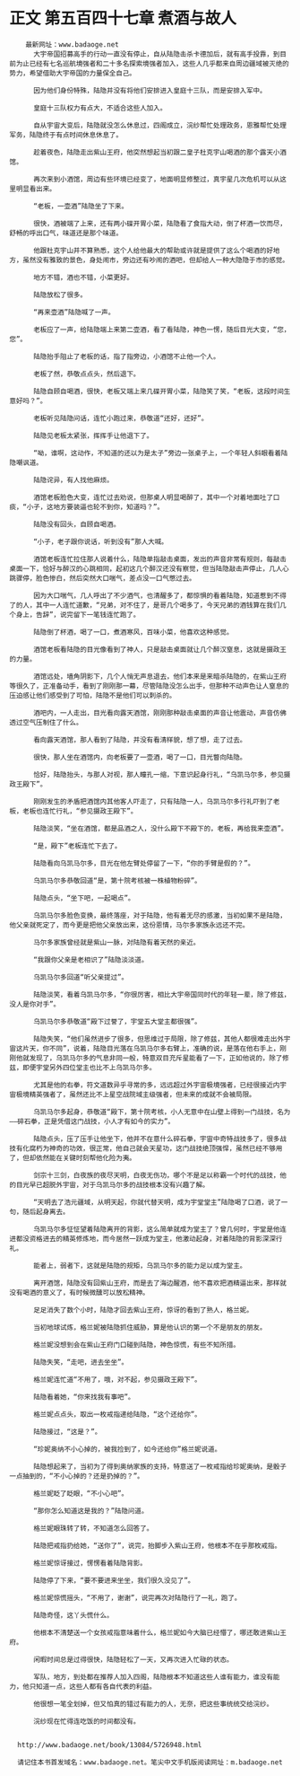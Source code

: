 # 正文 第五百四十七章 煮酒与故人
        最新网址：www.badaoge.net
          大宇帝国招募高手的行动一直没有停止，自从陆隐击杀卡德加后，就有高手投靠，到目前为止已经有七名巡航境强者和二十多名探索境强者加入，这些人几乎都来自周边疆域被灭绝的势力，希望借助大宇帝国的力量保全自己。
      
          因为他们身份特殊，陆隐并没有将他们安排进入皇庭十三队，而是安排入军中。
      
          皇庭十三队权力有点大，不适合这些人加入。
      
          自从宇宙大变后，陆隐就没怎么休息过，四阁成立，浣纱帮忙处理政务，恩雅帮忙处理军务，陆隐终于有点时间休息休息了。
      
          趁着夜色，陆隐走出紫山王府，他突然想起当初跟二皇子杜克宇山喝酒的那个露天小酒馆。
      
          再次来到小酒馆，周边有些环境已经变了，地面明显修整过，真宇星几次危机可以从这里明显看出来。
      
          “老板，一壶酒”陆隐坐了下来。
      
          很快，酒被端了上来，还有两小碟开胃小菜，陆隐看了食指大动，倒了杯酒一饮而尽，舒畅的呼出口气，味道还是那个味道。
      
          他跟杜克宇山并不算熟悉，这个人给他最大的帮助或许就是提供了这么个喝酒的好地方，虽然没有雅致的景色，身处闹市，旁边还有吵闹的酒吧，但却给人一种大隐隐于市的感觉。
      
          地方不错，酒也不错，小菜更好。
      
          陆隐放松了很多。
      
          “再来壶酒”陆隐喊了一声。
      
          老板应了一声，给陆隐端上来第二壶酒，看了看陆隐，神色一愣，随后目光大变，“您，您”。
      
          陆隐抬手阻止了老板的话，指了指旁边，小酒馆不止他一个人。
      
          老板了然，恭敬点点头，然后退下。
      
          陆隐自顾自喝酒，很快，老板又端上来几碟开胃小菜，陆隐笑了笑，“老板，这段时间生意好吗？”。
      
          老板听见陆隐问话，连忙小跑过来，恭敬道“还好，还好”。
      
          陆隐见老板太紧张，挥挥手让他退下了。
      
          “呦，谁啊，这动作，不知道的还以为是太子”旁边一张桌子上，一个年轻人斜眼看着陆隐嘲讽道。
      
          陆隐诧异，有人找他麻烦。
      
          酒馆老板脸色大变，连忙过去劝说，但那桌人明显喝醉了，其中一个对着地面吐了口痰，“小子，这地方要装逼也轮不到你，知道吗？”。
      
          陆隐没有回头，自顾自喝酒。
      
          “小子，老子跟你说话，听到没有”那人大喊。
      
          酒馆老板连忙拉住那人说着什么，陆隐单指敲击桌面，发出的声音非常有规则，每敲击桌面一下，恰好与醉汉的心跳相同，起初这几个醉汉还没有察觉，但当陆隐敲击声停止，几人心跳骤停，脸色惨白，然后突然大口喘气，差点没一口气憋过去。
      
          因为大口喘气，几人呼出了不少酒气，也清醒多了，都惊惧的看着陆隐，知道惹到不得了的人，其中一人连忙道歉，“兄弟，对不住了，是哥几个喝多了，今天兄弟的酒钱算在我们几个身上，告辞”，说完留下一笔钱连忙跑了。
      
          陆隐倒了杯酒，喝了一口，煮酒寒风，百味小菜，他喜欢这种感觉。
      
          酒馆老板看陆隐的目光像看到了神人，只是敲击桌面就让几个醉汉窒息，这就是摄政王的力量。
      
          酒馆远处，墙角阴影下，几个人悄无声息退去，他们本来是来暗杀陆隐的，在紫山王府等很久了，正准备动手，看到了刚刚那一幕，尽管陆隐没怎么出手，但那种不动声色让人窒息的压迫感让他们感受到了可怕，陆隐不是他们可以刺杀的。
      
          酒吧内，一人走出，目光看向露天酒馆，刚刚那种敲击桌面的声音让他震动，声音仿佛透过空气压制住了什么。
      
          看向露天酒馆，那人看到了陆隐，并没有看清样貌，想了想，走了过去。
      
          很快，那人坐在酒馆内，向老板要了一壶酒，喝了一口，目光瞥向陆隐。
      
          恰好，陆隐抬头，与那人对视，那人瞳孔一缩，下意识起身行礼，“乌凯马尔多，参见摄政王殿下”。
      
          刚刚发生的矛盾把酒馆内其他客人吓走了，只有陆隐一人，乌凯马尔多行礼吓到了老板，老板也连忙行礼，“参见摄政王殿下”。
      
          陆隐淡笑，“坐在酒馆，都是品酒之人，没什么殿下不殿下的，老板，再给我来壶酒”。
      
          “是，殿下”老板连忙下去了。
      
          陆隐看向乌凯马尔多，目光在他左臂处停留了一下，“你的手臂是假的？”。
      
          乌凯马尔多恭敬回道“是，第十院考核被一株植物粉碎”。
      
          陆隐点头，“坐下吧，一起喝点”。
      
          乌凯马尔多脸色变换，最终落座，对于陆隐，他有着无尽的感激，当初如果不是陆隐，他父亲就死定了，而今更是把他父亲放出来，这份恩情，马尔多家族永远还不完。
      
          马尔多家族曾经就是紫山一脉，对陆隐有着天然的亲近。
      
          “我跟你父亲是老相识了”陆隐淡淡道。
      
          乌凯马尔多回道“听父亲提过”。
      
          陆隐淡笑，看着乌凯马尔多，“你很厉害，相比大宇帝国同时代的年轻一辈，除了修兹，没人是你对手”。
      
          乌凯马尔多恭敬道“殿下过誉了，宇堂五大堂主都很强”。
      
          陆隐失笑，“他们虽然进步了很多，但思维过于局限，除了修兹，其他人都很难走出外宇宙这片天，你不同”，说着，陆隐目光落在乌凯马尔多右臂上，准确的说，是落在他右手上，刚刚他就发现了，乌凯马尔多的气息非同一般，特意双目充斥星能看了一下，正如他说的，除了修兹，即便宇堂另外四位堂主也比不上乌凯马尔多。
      
          尤其是他的右拳，符文道数异乎寻常的多，远远超过外宇宙极境强者，已经很接近内宇宙极境精英强者了，虽然还比不上星空战院域主级强者，但未来的成就不会被局限。
      
          乌凯马尔多起身，恭敬道“殿下，第十院考核，小人无意中在山壁上得到一门战技，名为——碎石拳，正是凭借这门战技，小人才有如今的实力”。
      
          陆隐点头，压了压手让他坐下，他并不在意什么碎石拳，宇宙中奇特战技多了，很多战技有化腐朽为神奇的功效，很正常，他自己就会天星功，这门战技绝顶强悍，虽然已经不够用了，但却依然能在关键时刻帮他化险为夷。
      
          剑宗十三剑，白夜族的夜尽天明，白夜无伤功，哪个不是足以称霸一个时代的战技，他的目光早已超脱外宇宙，对于乌凯马尔多的战技根本没有兴趣了解。
      
          “天明去了浩元疆域，从明天起，你就代替天明，成为宇堂堂主”陆隐喝了口酒，说了一句，随后起身离去。
      
          乌凯马尔多怔怔望着陆隐离开的背影，这么简单就成为堂主了？曾几何时，宇堂是他连进都没资格进去的精英修炼地，而今居然一跃成为堂主，他激动起身，对着陆隐的背影深深行礼。
      
          能者上，弱者下，这就是陆隐的规矩，乌凯马尔多的能力足以成为堂主。
      
          离开酒馆，陆隐没有回紫山王府，而是去了海边醒酒，他不喜欢把酒精逼出来，那样就没有喝酒的意义了，有时候微醺可以放松精神。
      
          足足消失了数个小时，陆隐才回去紫山王府，惊讶的看到了熟人，格兰妮。
      
          当初地球试炼，格兰妮被陆隐抓住威胁，算是他认识的第一个不是朋友的朋友。
      
          格兰妮没想到会在紫山王府门口碰到陆隐，神色惊慌，有些不知所措。
      
          陆隐失笑，“走吧，进去坐坐”。
      
          格兰妮连忙道“不用了，哦，对不起，参见摄政王殿下”。
      
          陆隐看着她，“你来找我有事吧”。
      
          格兰妮点点头，取出一枚戒指递给陆隐，“这个还给你”。
      
          陆隐接过，“这是？”。
      
          “珍妮奥纳不小心掉的，被我捡到了，如今还给你”格兰妮说道。
      
          陆隐想起来了，当初为了得到奥纳家族的支持，特意送了一枚戒指给珍妮奥纳，是骰子一点抽到的，“不小心掉的？还是扔掉的？”。
      
          格兰妮眨了眨眼，“不小心吧”。
      
          “那你怎么知道这是我的？”陆隐问道。
      
          格兰妮眼珠转了转，不知道怎么回答了。
      
          陆隐把戒指扔给她，“送你了”，说完，抬脚步入紫山王府，他根本不在乎那枚戒指。
      
          格兰妮惊讶接过，愣愣看着陆隐背影。
      
          陆隐停了下来，“要不要进来坐坐，我们很久没见了”。
      
          格兰妮惊慌摇头，“不用了，谢谢”，说完再次对陆隐行了一礼，跑了。
      
          陆隐奇怪，这丫头慌什么。
      
          他根本不清楚送一个女孩戒指意味着什么，格兰妮如今大脑已经懵了，哪还敢进紫山王府。
      
          闲暇时间总是过得很快，陆隐轻松了一天，又再次进入忙碌的状态。
      
          军队，地方，到处都在推荐人加入四阁，陆隐根本不知道这些人谁有能力，谁没有能力，他只知道一点，这些人都有各自代表的利益。
      
          他很想一笔全划掉，但又怕真的错过有能力的人，无奈，把这些事统统交给浣纱。
      
          浣纱现在忙得连吃饭的时间都没有。
      
      
      http://www.badaoge.net/book/13084/5726948.html
      
      请记住本书首发域名：www.badaoge.net。笔尖中文手机版阅读网址：m.badaoge.net